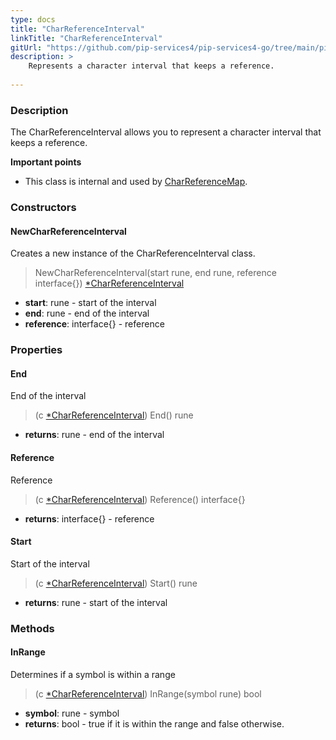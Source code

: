 ```yaml
---
type: docs
title: "CharReferenceInterval"
linkTitle: "CharReferenceInterval"
gitUrl: "https://github.com/pip-services4/pip-services4-go/tree/main/pip-services4-expressions-go"
description: > 
    Represents a character interval that keeps a reference.
    
---
```


### Description

The CharReferenceInterval allows you to represent a character interval that keeps a reference.

**Important points**

- This class is internal and used by [CharReferenceMap](../char_reference_map).

### Constructors

#### NewCharReferenceInterval
Creates a new instance of the CharReferenceInterval class.

> NewCharReferenceInterval(start rune, end rune, reference interface{}) [*CharReferenceInterval]()

- **start**: rune - start of the interval
- **end**: rune - end of the interval
- **reference**: interface{} - reference

### Properties

#### End
End of the interval

> (c [*CharReferenceInterval]()) End() rune

- **returns**: rune - end of the interval

#### Reference
Reference

> (c [*CharReferenceInterval]()) Reference() interface{}

- **returns**: interface{} - reference


#### Start
Start of the interval

> (c [*CharReferenceInterval]()) Start() rune

- **returns**: rune - start of the interval


### Methods

#### InRange
Determines if a symbol is within a range

> (c [*CharReferenceInterval]()) InRange(symbol rune) bool

- **symbol**: rune - symbol
- **returns**: bool - true if it is within the range and false otherwise.
